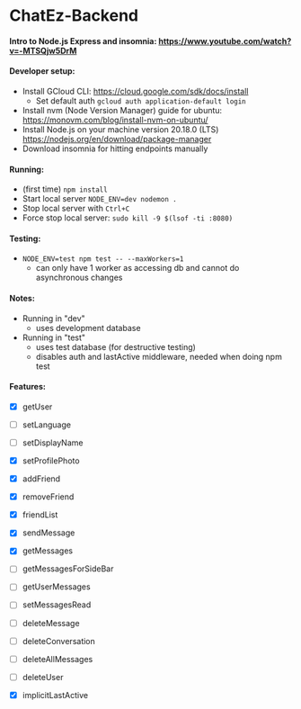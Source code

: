 # ChatEz-Backend

#### Intro to Node.js Express and insomnia: https://www.youtube.com/watch?v=-MTSQjw5DrM

#### Developer setup:
- Install GCloud CLI: https://cloud.google.com/sdk/docs/install
  - Set default auth `gcloud auth application-default login`
- Install nvm (Node Version Manager) guide for ubuntu: https://monovm.com/blog/install-nvm-on-ubuntu/
- Install Node.js on your machine version 20.18.0 (LTS) https://nodejs.org/en/download/package-manager
- Download insomnia for hitting endpoints manually

#### Running:
- (first time) `npm install`
- Start local server `NODE_ENV=dev nodemon .`
- Stop local server with `Ctrl+C`
- Force stop local server: `sudo kill -9 $(lsof -ti :8080)`

#### Testing: 
- `NODE_ENV=test npm test -- --maxWorkers=1`
  - can only have 1 worker as accessing db and cannot do asynchronous changes

#### Notes: 
- Running in "dev" 
  - uses development database
- Running in "test" 
  - uses test database (for destructive testing)
  - disables auth and lastActive middleware, needed when doing npm test

#### Features:

- [x] getUser
- [ ] setLanguage
- [ ] setDisplayName
- [x] setProfilePhoto


- [x] addFriend
- [x] removeFriend
- [x] friendList


- [x] sendMessage
- [x] getMessages
- [ ] getMessagesForSideBar
- [ ] getUserMessages
- [ ] setMessagesRead


- [ ] deleteMessage
- [ ] deleteConversation
- [ ] deleteAllMessages
- [ ] deleteUser


- [x] implicitLastActive
